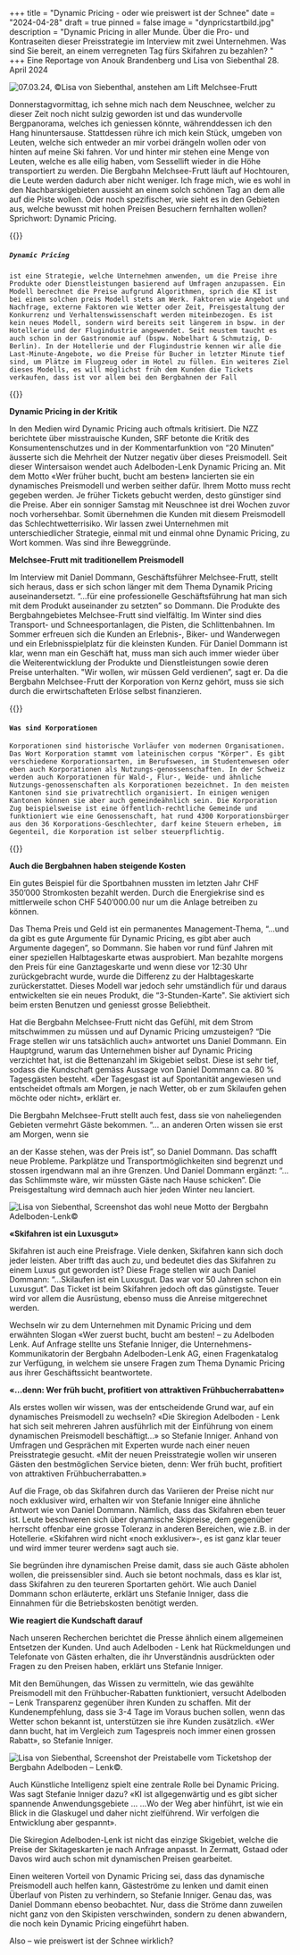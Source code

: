 +++
title = "Dynamic Pricing - oder wie preiswert ist der Schnee"
date = "2024-04-28"
draft = true
pinned = false
image = "dynpricstartbild.jpg"
description = "Dynamic Pricing in aller Munde. Über die Pro- und Kontraseiten dieser Preisstrategie im Interview mit zwei Unternehmen. Was sind Sie bereit, an einem verregneten Tag fürs Skifahren zu bezahlen?  "
+++
Eine Reportage von Anouk Brandenberg und Lisa von Siebenthal 28. April 2024

![07.03.24, ©Lisa von Siebenthal, anstehen am Lift Melchsee-Frutt](https://dynamicpiciv.netlify.app/dynamic-pricing-oder-wie-preiswert-ist-der-schnee/e6b64045-f74a-4b2f-abb5-b923c8f2d19e.jpg)

Donnerstagvormittag, ich sehne mich nach dem Neuschnee, welcher zu dieser Zeit noch nicht sulzig geworden ist und das wundervolle Bergpanorama, welches ich geniessen könnte, währenddessen ich den Hang hinuntersause. Stattdessen rühre ich mich kein Stück, umgeben von Leuten, welche sich entweder an mir vorbei drängeln wollen oder von hinten auf meine Ski fahren. Vor und hinter mir stehen eine Menge von Leuten, welche es alle eilig haben, vom Sessellift wieder in die Höhe transportiert zu werden. Die Bergbahn Melchsee-Frutt läuft auf Hochtouren, die Leute werden dadurch aber nicht weniger. Ich frage mich, wie es wohl in den Nachbarskigebieten aussieht an einem solch schönen Tag an dem alle auf die Piste wollen. Oder noch spezifischer, wie sieht es in den Gebieten aus, welche bewusst mit hohen Preisen Besuchern fernhalten wollen? Sprichwort: Dynamic Pricing. 

<!--StartFragment-->

{{<box>}}

##### `Dynamic Pricing`

`ist eine Strategie, welche Unternehmen anwenden, um die Preise ihre Produkte oder Dienstleistungen basierend auf Umfragen anzupassen. Ein Modell berechnet die Preise aufgrund Algorithmen, sprich die KI ist bei einem solchen preis Modell stets am Werk. Faktoren wie Angebot und Nachfrage, externe Faktoren wie Wetter oder Zeit, Preisgestaltung der Konkurrenz und Verhaltenswissenschaft werden miteinbezogen. Es ist kein neues Modell, sondern wird bereits seit längerem in bspw. in der Hotellerie und der Flugindustrie angewendet. Seit neustem taucht es auch schon in der Gastronomie auf (bspw. Nobelhart & Schmutzig, D-Berlin). In der Hotellerie und der Flugindustrie kennen wir alle die Last-Minute-Angebote, wo die Preise für Bucher in letzter Minute tief sind, um Plätze im Flugzeug oder im Hotel zu füllen. Ein weiteres Ziel dieses Modells, es will möglichst früh dem Kunden die Tickets verkaufen, dass ist vor allem bei den Bergbahnen der Fall`

{{</box>}}

<!--EndFragment-->

**Dynamic Pricing in der Kritik**  

In den Medien wird Dynamic Pricing auch oftmals kritisiert. Die NZZ berichtete über misstrauische Kunden, SRF betonte die Kritik des Konsumentenschutzes und in der Kommentarfunktion von “20 Minuten” äusserte sich die Mehrheit der Nutzer negativ über dieses Preismodell. Seit dieser Wintersaison wendet auch Adelboden-Lenk Dynamic Pricing an. Mit dem Motto «Wer früher bucht, bucht am besten» lancierten sie ein dynamisches Preismodell und werben seither dafür. Ihrem Motto muss recht gegeben werden. Je früher Tickets gebucht werden, desto günstiger sind die Preise. Aber ein sonniger Samstag mit Neuschnee ist drei Wochen zuvor noch vorhersehbar. Somit übernehmen die Kunden mit diesem Preismodell das Schlechtwetterrisiko. Wir lassen zwei Unternehmen mit unterschiedlicher Strategie, einmal mit und einmal ohne Dynamic Pricing, zu Wort kommen. Was sind ihre Beweggründe.  

**Melchsee-Frutt mit traditionellem Preismodell** 

Im Interview mit Daniel Dommann, Geschäftsführer Melchsee-Frutt, stellt sich heraus, dass er sich schon länger mit dem Thema Dynamik Pricing auseinandersetzt. “...für eine professionelle Geschäftsführung hat man sich mit dem Produkt auseinander zu setzten” so Dommann. Die Produkte des Bergbahngebietes Melchsee-Frutt sind vielfältig. Im Winter sind dies Transport- und Schneesportanlagen, die Pisten, die Schlittenbahnen. Im Sommer erfreuen sich die Kunden an Erlebnis-, Biker- und Wanderwegen und ein Erlebnisspielplatz für die kleinsten Kunden. Für Daniel Dommann ist klar, wenn man ein Geschäft hat, muss man sich auch immer wieder über die Weiterentwicklung der Produkte und Dienstleistungen sowie deren Preise unterhalten. "Wir wollen, wir müssen Geld verdienen”, sagt er. Da die Bergbahn Melchsee-Frutt der Korporation von Kernz gehört, muss sie sich durch die erwirtschafteten Erlöse selbst finanzieren. 

<!--StartFragment-->

{{<box>}}

#### `Was sind Korporationen`

`Korporationen sind historische Vorläufer von modernen Organisationen. Das Wort Korporation stammt vom lateinischen corpus "Körper". Es gibt verschiedene Korporationsarten, im Berufswesen, im Studentenwesen oder eben auch Korporationen als Nutzungs-genossenschaften. In der Schweiz werden auch Korporationen für Wald-, Flur-, Weide- und ähnliche Nutzungs-genossenschaften als Korporationen bezeichnet. In den meisten Kantonen sind sie privatrechtlich organisiert. In einigen wenigen Kantonen können sie aber auch gemeindeähnlich sein. Die Korporation Zug beispielsweise ist eine öffentlich-rechtliche Gemeinde und funktioniert wie eine Genossenschaft, hat rund 4300 Korporationsbürger aus den 36 Korporations-Geschlechter, darf keine Steuern erheben, im Gegenteil, die Korporation ist selber steuerpflichtig.`

{{</box>}}

<!--EndFragment-->

**Auch die Bergbahnen haben steigende Kosten** 

Ein gutes Beispiel für die Sportbahnen mussten im letzten Jahr CHF 350’000 Stromkosten bezahlt werden. Durch die Energiekrise sind es mittlerweile schon CHF 540’000.00 nur um die Anlage betreiben zu können.  

Das Thema Preis und Geld ist ein permanentes Management-Thema, “...und da gibt es gute Argumente für Dynamic Pricing, es gibt aber auch Argumente dagegen”, so Dommann. Sie haben vor rund fünf Jahren mit einer speziellen Halbtageskarte etwas ausprobiert. Man bezahlte morgens den Preis für eine Ganztageskarte und wenn diese vor 12:30 Uhr zurückgebracht wurde, wurde die Differenz zu der Halbtageskarte zurückerstattet. Dieses Modell war jedoch sehr umständlich für und daraus entwickelten sie ein neues Produkt, die “3-Stunden-Karte". Sie aktiviert sich beim ersten Benutzen und geniesst grosse Beliebtheit.  

Hat die Bergbahn Melchsee-Frutt nicht das Gefühl, mit dem Strom mitschwimmen zu müssen und auf Dynamic Pricing umzusteigen? “Die Frage stellen wir uns tatsächlich auch» antwortet uns Daniel Dommann. Ein Hauptgrund, warum das Unternehmen bisher auf Dynamic Pricing verzichtet hat, ist die Bettenanzahl im Skigebiet selbst. Diese ist sehr tief, sodass die Kundschaft gemäss Aussage von Daniel Dommann ca. 80 % Tagesgästen besteht. «Der Tagesgast ist auf Spontanität angewiesen und entscheidet oftmals am Morgen, je nach Wetter, ob er zum Skilaufen gehen möchte oder nicht», erklärt er. 

Die Bergbahn Melchsee-Frutt stellt auch fest, dass sie von naheliegenden Gebieten vermehrt Gäste bekommen. “... an anderen Orten wissen sie erst am Morgen, wenn sie 

an der Kasse stehen, was der Preis ist”, so Daniel Dommann. Das schafft neue Probleme. Parkplätze und Transportmöglichkeiten sind begrenzt und stossen irgendwann mal an ihre Grenzen. Und Daniel Dommann ergänzt: “... das Schlimmste wäre, wir müssten Gäste nach Hause schicken”. Die Preisgestaltung wird demnach auch hier jeden Winter neu lanciert. 



![Lisa von Siebenthal, Screenshot das wohl neue Motto der Bergbahn Adelboden-Lenk©](bildwerzuerstbucht.png)

**«Skifahren ist ein Luxusgut»** 

Skifahren ist auch eine Preisfrage. Viele denken, Skifahren kann sich doch jeder leisten. Aber trifft das auch zu, und bedeutet dies das Skifahren zu einem Luxus gut geworden ist? Diese Frage stellen wir auch Daniel Dommann: “...Skilaufen ist ein Luxusgut. Das war vor 50 Jahren schon ein Luxusgut”. Das Ticket ist beim Skifahren jedoch oft das günstigste. Teuer wird vor allem die Ausrüstung, ebenso muss die Anreise mitgerechnet werden. 

Wechseln wir zu dem Unternehmen mit Dynamic Pricing und dem erwähnten Slogan «Wer zuerst bucht, bucht am besten! – zu Adelboden Lenk. Auf Anfrage stellte uns Stefanie Inniger, die Unternehmens-Kommunikatorin der Bergbahn Adelboden-Lenk AG, einen Fragenkatalog zur Verfügung, in welchem sie unsere Fragen zum Thema Dynamic Pricing aus ihrer Geschäftssicht beantwortete. 

**«…denn: Wer früh bucht, profitiert von attraktiven Frühbucherrabatten»** 

Als erstes wollen wir wissen, was der entscheidende Grund war, auf ein dynamisches Preismodell zu wechseln? «Die Skiregion Adelboden - Lenk hat sich seit mehreren Jahren ausführlich mit der Einführung von einem dynamischen Preismodell beschäftigt…» so Stefanie Inniger. Anhand von Umfragen und Gesprächen mit Experten wurde nach einer neuen Preisstrategie gesucht. «Mit der neuen Preisstrategie wollen wir unseren Gästen den bestmöglichen Service bieten, denn: Wer früh bucht, profitiert von attraktiven Frühbucherrabatten.» 

Auf die Frage, ob das Skifahren durch das Variieren der Preise nicht nur noch exklusiver wird, erhalten wir von Stefanie Inniger eine ähnliche Antwort wie von Daniel Dommann. Nämlich, dass das Skifahren eben teuer ist. Leute beschweren sich über dynamische Skipreise, dem gegenüber herrscht offenbar eine grosse Toleranz in anderen Bereichen, wie z.B. in der Hotellerie. «Skifahren wird nicht «noch exklusiver»-, es ist ganz klar teuer und wird immer teurer werden» sagt auch sie. 

Sie begründen ihre dynamischen Preise damit, dass sie auch Gäste abholen wollen, die preissensibler sind. Auch sie betont nochmals, dass es klar ist, dass Skifahren zu den teureren Sportarten gehört. Wie auch Daniel Dommann schon erläuterte, erklärt uns Stefanie Inniger, dass die Einnahmen für die Betriebskosten benötigt werden.  

**Wie reagiert die Kundschaft darauf**  

Nach unseren Recherchen berichtet die Presse ähnlich einem allgemeinen Entsetzen der Kunden. Und auch Adelboden - Lenk hat Rückmeldungen und Telefonate von Gästen erhalten, die ihr Unverständnis ausdrückten oder Fragen zu den Preisen haben, erklärt uns Stefanie Inniger. 

Mit den Bemühungen, das Wissen zu vermitteln, wie das gewählte Preismodell mit den Frühbucher-Rabatten funktioniert, versucht Adelboden – Lenk Transparenz gegenüber ihren Kunden zu schaffen. Mit der Kundenempfehlung, dass sie 3-4 Tage im Voraus buchen sollen, wenn das Wetter schon bekannt ist, unterstützen sie ihre Kunden zusätzlich. «Wer dann bucht, hat im Vergleich zum Tagespreis noch immer einen grossen Rabatt», so Stefanie Inniger.  

![Lisa von Siebenthal, Screenshot der Preistabelle vom Ticketshop der Bergbahn Adelboden – Lenk©.](preistabelle.png)

Auch Künstliche Intelligenz spielt eine zentrale Rolle bei Dynamic Pricing. Was sagt Stefanie Inniger dazu? «KI ist allgegenwärtig und es gibt sicher spannende Anwendungsgebiete … …Wo der Weg aber hinführt, ist wie ein Blick in die Glaskugel und daher nicht zielführend. Wir verfolgen die Entwicklung aber gespannt». 

Die Skiregion Adelboden-Lenk ist nicht das einzige Skigebiet, welche die Preise der Skitageskarten je nach Anfrage anpasst. In Zermatt, Gstaad oder Davos wird auch schon mit dynamischen Preisen gearbeitet. 

Einen weiteren Vorteil von Dynamic Pricing sei, dass das dynamische Preismodell auch helfen kann, Gästeströme zu lenken und damit einen Überlauf von Pisten zu verhindern, so Stefanie Inniger. Genau das, was Daniel Dommann ebenso beobachtet. Nur, dass die Ströme dann zuweilen nicht ganz von den Skipisten verschwinden, sondern zu denen abwandern, die noch kein Dynamic Pricing eingeführt haben.  

Also – wie preiswert ist der Schnee wirklich?